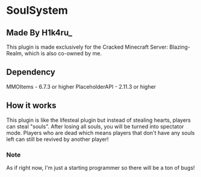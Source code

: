 # SoulSystem
## Made By H1k4ru_

This plugin is made exclusively for the Cracked Minecraft Server: Blazing-Realm, which is also co-owned by me. 

## Dependency

MMOItems - 6.7.3 or higher
PlaceholderAPI - 2.11.3 or higher

## How it works

This plugin is like the lifesteal plugin but instead of stealing hearts, players can steal "souls". After losing all souls, you will be turned into spectator mode. Players who are dead which means players that don't have any souls left can still be revived by another player! 

### Note

As if right now, I'm just a starting programmer so there will be a ton of bugs!
